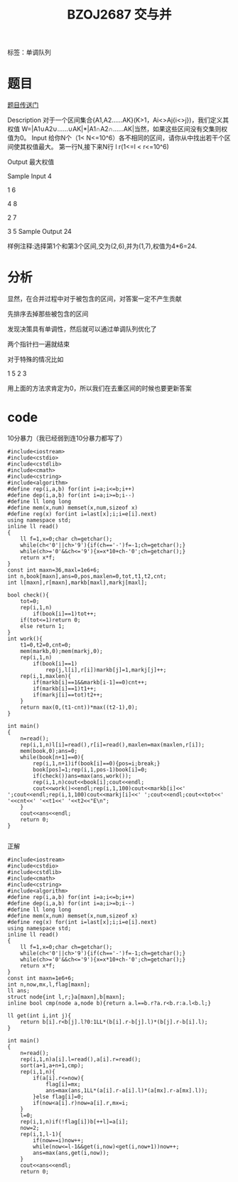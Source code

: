 ﻿---
title: BZOJ2687 交与并
tags: 
 - 数据结构-单调队列
grammar_cjkRuby: true
catalog: true
layout:  post
header-img: "img/header/P11.jpg"
preview-img: "/img/preview/P11.jpg"
---
标签：单调队列

# 题目

[题目传送门](http://www.lydsy.com/JudgeOnline/problem.php?id=2687)

Description
对于一个区间集合{A1,A2……AK}(K>1，Ai<>Aj{i<>j})，我们定义其权值
W=|A1∪A2∪……∪AK|*|A1∩A2∩……AK|当然，如果这些区间没有交集则权值为0。
Input
给你N个（1< N<=10^6）各不相同的区间，请你从中找出若干个区间使其权值最大。
第一行N,接下来N行 l r(1<=l < r<=10^6)

Output
最大权值

Sample Input
4

1 6

4 8

2 7

3 5
Sample Output
24

样例注释:选择第1个和第3个区间,交为(2,6),并为(1,7),权值为4*6=24.


# 分析

显然，在合并过程中对于被包含的区间，对答案一定不产生贡献

先排序去掉那些被包含的区间

发现决策具有单调性，然后就可以通过单调队列优化了

两个指针扫一遍就结束

对于特殊的情况比如

1 5
2 3

用上面的方法求肯定为0，所以我们在去重区间的时候也要更新答案

# code

10分暴力（我已经弱到连10分暴力都写了）

```
#include<iostream>
#include<cstdio>
#include<cstdlib>
#include<cmath>
#include<cstring>
#include<algorithm>
#define rep(i,a,b) for(int i=a;i<=b;i++)
#define dep(i,a,b) for(int i=a;i>=b;i--)
#define ll long long
#define mem(x,num) memset(x,num,sizeof x)
#define reg(x) for(int i=last[x];i;i=e[i].next)
using namespace std;
inline ll read()
{
	ll f=1,x=0;char ch=getchar();
	while(ch<'0'||ch>'9'){if(ch=='-')f=-1;ch=getchar();}
	while(ch>='0'&&ch<='9'){x=x*10+ch-'0';ch=getchar();}
	return x*f;
}
const int maxn=36,maxl=1e6+6;
int n,book[maxn],ans=0,pos,maxlen=0,tot,t1,t2,cnt;
int l[maxn],r[maxn],markb[maxl],markj[maxl]; 

bool check(){
	tot=0;
	rep(i,1,n)
		if(book[i]==1)tot++;
	if(tot<=1)return 0;
	else return 1;
}
int work(){
	t1=0,t2=0,cnt=0;
	mem(markb,0);mem(markj,0);
	rep(i,1,n)
		if(book[i]==1)
			rep(j,l[i],r[i])markb[j]=1,markj[j]++;
	rep(i,1,maxlen){
		if(markb[i]==1&&markb[i-1]==0)cnt++;
		if(markb[i]==1)t1++;
		if(markj[i]==tot)t2++;
	}
	return max(0,(t1-cnt))*max((t2-1),0);
}

int main()
{
	n=read();
	rep(i,1,n)l[i]=read(),r[i]=read(),maxlen=max(maxlen,r[i]);
	mem(book,0);ans=0;
	while(book[n+1]==0){
		rep(i,1,n+1)if(book[i]==0){pos=i;break;}
		book[pos]=1;rep(i,1,pos-1)book[i]=0;
		if(check())ans=max(ans,work());
		rep(i,1,n)cout<<book[i];cout<<endl;
		cout<<work()<<endl;rep(i,1,100)cout<<markb[i]<<' ';cout<<endl;rep(i,1,100)cout<<markj[i]<<' ';cout<<endl;cout<<tot<<' '<<cnt<<' '<<t1<<' '<<t2<<"E\n";
	}
	cout<<ans<<endl;
	return 0;
}
	
```
正解
```
#include<iostream>
#include<cstdio>
#include<cstdlib>
#include<cmath>
#include<cstring>
#include<algorithm>
#define rep(i,a,b) for(int i=a;i<=b;i++)
#define dep(i,a,b) for(int i=a;i>=b;i--)
#define ll long long
#define mem(x,num) memset(x,num,sizeof x)
#define reg(x) for(int i=last[x];i;i=e[i].next)
using namespace std;
inline ll read()
{
	ll f=1,x=0;char ch=getchar();
	while(ch<'0'||ch>'9'){if(ch=='-')f=-1;ch=getchar();}
	while(ch>='0'&&ch<='9'){x=x*10+ch-'0';ch=getchar();}
	return x*f;
}
const int maxn=1e6+6;
int n,now,mx,l,flag[maxn];
ll ans;
struct node{int l,r;}a[maxn],b[maxn];
inline bool cmp(node a,node b){return a.l==b.r?a.r<b.r:a.l<b.l;}

ll get(int i,int j){
	return b[i].r<b[j].l?0:1LL*(b[i].r-b[j].l)*(b[j].r-b[i].l);
}

int main()
{
	n=read();
	rep(i,1,n)a[i].l=read(),a[i].r=read();
	sort(a+1,a+n+1,cmp);
	rep(i,1,n){
		if(a[i].r<=now){
			flag[i]=mx;
			ans=max(ans,1LL*(a[i].r-a[i].l)*(a[mx].r-a[mx].l));
		}else flag[i]=0;
		if(now<a[i].r)now=a[i].r,mx=i;
	}
	l=0;
	rep(i,1,n)if(!flag[i])b[++l]=a[i];
	now=2;
	rep(i,1,l-1){
		if(now==i)now++;
		while(now<=l-1&&get(i,now)<get(i,now+1))now++;
		ans=max(ans,get(i,now));
	}
	cout<<ans<<endl;
	return 0;

```

